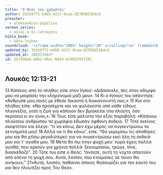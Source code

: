 ```yaml
---
title: 'Ο Θεός του χρήματος'
author: 31d197f2-b4b5-421f-9caa-d2765653bdcd
preacher:
  - aleksandros-pipilios
sermon_series:
  - eisai-o-ti-latreyeis
bible_book:
  - kata-loykan
soundcloud: '<iframe width="100%" height="20" scrolling="no" frameborder="no" allow="autoplay" src="https://w.soundcloud.com/player/?url=https%3A//api.soundcloud.com/tracks/728704558%3Fsecret_token%3Ds-Ik667&color=%23ff5500&inverse=false&auto_play=false&show_user=true"></iframe>'
updated_by: 31d197f2-b4b5-421f-9caa-d2765653bdcd
updated_at: 1603731637
id: 35fd3be6-a8b2-49ac-b843-6cb032937281
---
```

## Λουκάς 12:13-21

13 Κάποιος από το πλήθος είπε στον Ιησού: «Διδάσκαλε, πες στον αδερφό μου να μοιράσει την κληρονομιά μαζί μου». 14 Κι ο Ιησούς του απάντησε: «Άνθρωπέ μου,ποιός με έθεσε δικαστή ή διακανονιστή σας;» 15 Και στο πλήθος είπε: «Να προσέχετε και να φυλάγεστε από κάθε είδους πλεονεξία, γιατί η ζωή για κάποιον δεν βρίσκεται στα πλούτη, όσο περίσσια κι αν είναι,». 16 Τους είπε μάλιστα την εξής παραβολή: «Κάποιου πλούσιου ανθρώπου τα χωράφια έδωσαν άφθονη σοδειά. 17 Τότε εκείνος σκεφτόταν και έλεγε: “τι να κάνω; Δεν έχω μέρος να συγκεντρώσω τα γεννήματά μου! 18 Αλλά να τι θα κάνω”, είπε. “Θα γκρεμίσω τις αποθήκες μου και θα χτίσω μεγαλύτερες για να συγκεντρώσω εκεί όλη τη σοδειά μου και τ’ αγαθά μου. 19 Μετά θα πω στην ψυχή μου: τώρα έχεις πολλά αγαθά, που αρκούν για χρόνια πολλά· ξεκουράσου, τρώγε, πίνε, διασκέδαζε”. 20 Τότε του είπε ο Θεός: “ανόητε, αυτή τη νύχτα απαιτούν από εσένα τη ψυχή σου. Αυτά, λοιπόν, που ετοίμασες σε ποιον θα ανήκουν;” 21»Αυτά, λοιπόν, παθαίνει όποιος θησαυρίζει για τον εαυτό του και δεν πλουτίζει προς Τον Θεό».